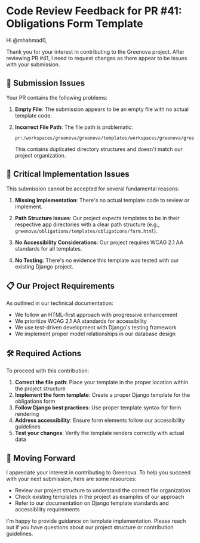 # Code Review Feedback for PR #41: Obligations Form Template

Hi @mhahmad0,

Thank you for your interest in contributing to the Greenova project. After
reviewing PR #41, I need to request changes as there appear to be issues with
your submission.

## 🚩 Submission Issues

Your PR contains the following problems:

1. **Empty File**: The submission appears to be an empty file with no actual
   template code.

2. **Incorrect File Path**: The file path is problematic:

   ```
   pr:/workspaces/greenova/greenova/templates/workspaces/greenova/greenova/obligations/templates/obligations/form.html
   ```

   This contains duplicated directory structures and doesn't match our project
   organization.

## 🚫 Critical Implementation Issues

This submission cannot be accepted for several fundamental reasons:

1. **Missing Implementation**: There's no actual template code to review or
   implement.

2. **Path Structure Issues**: Our project expects templates to be in their
   respective app directories with a clear path structure (e.g.,
   `greenova/obligations/templates/obligations/form.html`).

3. **No Accessibility Considerations**: Our project requires WCAG 2.1 AA
   standards for all templates.

4. **No Testing**: There's no evidence this template was tested with our
   existing Django project.

## 📋 Our Project Requirements

As outlined in our technical documentation:

- We follow an HTML-first approach with progressive enhancement
- We prioritize WCAG 2.1 AA standards for accessibility
- We use test-driven development with Django's testing framework
- We implement proper model relationships in our database design

## 🛠️ Required Actions

To proceed with this contribution:

1. **Correct the file path**: Place your template in the proper location within
   the project structure
2. **Implement the form template**: Create a proper Django template for the
   obligations form
3. **Follow Django best practices**: Use proper template syntax for form
   rendering
4. **Address accessibility**: Ensure form elements follow our accessibility
   guidelines
5. **Test your changes**: Verify the template renders correctly with actual
   data

## 🤝 Moving Forward

I appreciate your interest in contributing to Greenova. To help you succeed
with your next submission, here are some resources:

- Review our project structure to understand the correct file organization
- Check existing templates in the project as examples of our approach
- Refer to our documentation on Django template standards and accessibility
  requirements

I'm happy to provide guidance on template implementation. Please reach out if
you have questions about our project structure or contribution guidelines.

